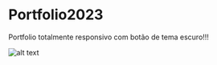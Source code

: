 # Portfolio2023
Portfolio totalmente responsivo com botão de tema escuro!!!

![alt text](https://github.com/nxgabriel/portfolio-user/assets/img/gifportfolio.gif?raw=true)
